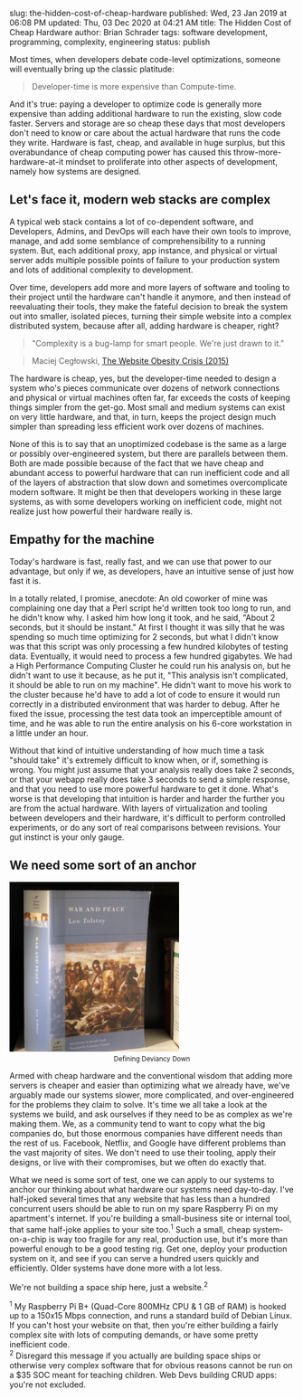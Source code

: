 slug: the-hidden-cost-of-cheap-hardware
published: Wed, 23 Jan 2019 at 06:08 PM
updated: Thu, 03 Dec 2020 at 04:21 AM
title: The Hidden Cost of Cheap Hardware
author: Brian Schrader
tags: software development, programming, complexity, engineering
status: publish

Most times, when developers debate code-level optimizations, someone will eventually bring up the classic platitude:

> Developer-time is more expensive than Compute-time.

And it's true: paying a developer to optimize code is generally more expensive than adding additional hardware to run the existing, slow code faster. Servers and storage are so cheap these days that most developers don't need to know or care about the actual hardware that runs the code they write. Hardware is fast, cheap, and available in huge surplus, but this overabundance of cheap computing power has caused this throw-more-hardware-at-it mindset to proliferate into other aspects of development, namely how systems are designed.


## Let's face it, modern web stacks are complex

A typical web stack contains a lot of co-dependent software, and Developers, Admins, and DevOps will each have their own tools to improve, manage, and add some semblance of comprehensibility to a running system. But, each additional proxy, app instance, and physical or virtual server adds multiple possible points of failure to your production system and lots of additional complexity to development.

Over time, developers add more and more layers of software and tooling to their project until the hardware can't handle it anymore, and then instead of reevaluating their tools, they make the fateful decision to break the system out into smaller, isolated pieces, turning their simple website into a complex distributed system, because after all, adding hardware is cheaper, right?

> "Complexity is a bug-lamp for smart people. We're just drawn to it."

> Maciej Cegłowski, [The Website Obesity Crisis (2015)][woc]

The hardware is cheap, yes, but the developer-time needed to design a system who's pieces communicate over dozens of network connections and physical or virtual machines often far, far exceeds the costs of keeping things simpler from the get-go. Most small and medium systems can exist on very little hardware, and that, in turn, keeps the project design much simpler than spreading less efficient work over dozens of machines.

None of this is to say that an unoptimized codebase is the same as a large or possibly over-engineered system, but there are parallels between them. Both are made possible because of the fact that we have cheap and abundant access to powerful hardware that can run inefficient code and all of the layers of abstraction that slow down and sometimes overcomplicate modern software. It might be then that developers working in these large systems, as with some developers working on inefficient code, might not realize just how powerful their hardware really is.


## Empathy for the machine

Today's hardware is fast, really fast, and we can use that power to our advantage, but only if we, as developers, have an intuitive sense of just how fast it is.

In a totally related, I promise, anecdote: An old coworker of mine was complaining one day that a Perl script he'd written took too long to run, and he didn't know why. I asked him how long it took, and he said, "About 2 seconds, but it should be instant." At first I thought it was silly that he was spending so much time optimizing for 2 seconds, but what I didn't know was that this script was only processing a few hundred kilobytes of testing data. Eventually, it would need to process a few hundred gigabytes. We had a High Performance Computing Cluster he could run his analysis on, but he didn't want to use it because, as he put it, "This analysis isn't complicated, it should be able to run on my machine". He didn't want to move his work to the cluster because he'd have to add a lot of code to ensure it would run correctly in a distributed environment that was harder to debug. After he fixed the issue, processing the test data took an imperceptible amount of time, and he was able to run the entire analysis on his 6-core workstation in a little under an hour.

Without that kind of intuitive understanding of how much time a task "should take" it's extremely difficult to know when, or if, something is wrong. You might just assume that your analysis really does take 2 seconds, or that your webapp really does take 3 seconds to send a simple response, and that you need to use more powerful hardware to get it done. What's worse is that developing that intuition is harder and harder the further you are from the actual hardware. With layers of virtualization and tooling between developers and their hardware, it's difficult to perform controlled experiments, or do any sort of real comparisons between revisions. Your gut instinct is your only gauge.


## We need some sort of an anchor

<div class="image-container">
    <img
        class="image-right"
        src="/images/blog/some-sort-of-a-rock.jpg"
        style="width:300px;"
    /><br />
    <caption><center><small>
    Defining Deviancy Down
    </small></center></caption>
</div>

Armed with cheap hardware and the conventional wisdom that adding more servers is cheaper and easier than optimizing what we already have, we've arguably made our systems slower, more complicated, and over-engineered for the problems they claim to solve. It's time we all take a look at the systems we build, and ask ourselves if they need to be as complex as we're making them. We, as a community tend to want to copy what the big companies do, but those enormous companies have different needs than the rest of us. Facebook, Netflix, and Google have different problems than the vast majority of sites. We don't need to use their tooling, apply their designs, or live with their compromises, but we often do exactly that.

What we need is some sort of test, one we can apply to our systems to anchor our thinking about what hardware our systems need day-to-day. I've half-joked several times that any website that has less than a hundred concurrent users should be able to run on my spare Raspberry Pi on my apartment's internet. If you're building a small-business site or internal tool, that same half-joke applies to your site too.<sup>1</sup> Such a  small, cheap system-on-a-chip is way too fragile for any real, production use, but it's more than powerful enough to be a good testing rig. Get one, deploy your production system on it, and see if you can serve a hundred users quickly and efficiently. Older systems have done more with a lot less.

We're not building a space ship here, just a website.<sup>2</sup>


<div class="footnote">
    <sup>1</sup> My Raspberry Pi B+ (Quad-Core 800MHz CPU & 1 GB of RAM) is hooked up to a 150x15 Mbps connection, and runs a standard build of Debian Linux. If you can't host your website on that, then you're either building a fairly complex site with lots of computing demands, or have some pretty inefficient code.<br />
    <sup>2</sup> Disregard this message if you actually are building space ships or otherwise very complex software that for obvious reasons cannot be run on a $35 SOC meant for teaching children. Web Devs building CRUD apps: you're not excluded.
</div>


[woc]: https://idlewords.com/talks/website_obesity.htm#top
